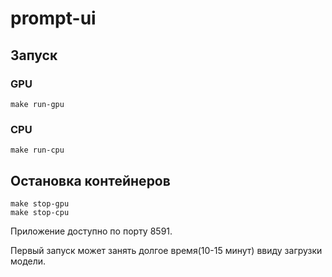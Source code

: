 # prompt-ui

## Запуск
### GPU
```make run-gpu```

### CPU
```make run-cpu```

## Остановка контейнеров
```
make stop-gpu
make stop-cpu
```

Приложение доступно по порту 8591.

Первый запуск может занять долгое время(10-15 минут) ввиду загрузки модели.
